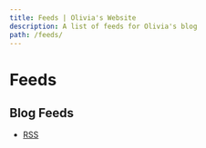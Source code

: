 ```yaml
---
title: Feeds | Olivia's Website
description: A list of feeds for Olivia's blog
path: /feeds/
---
```


# Feeds

## Blog Feeds

- [RSS](/feed.rss)